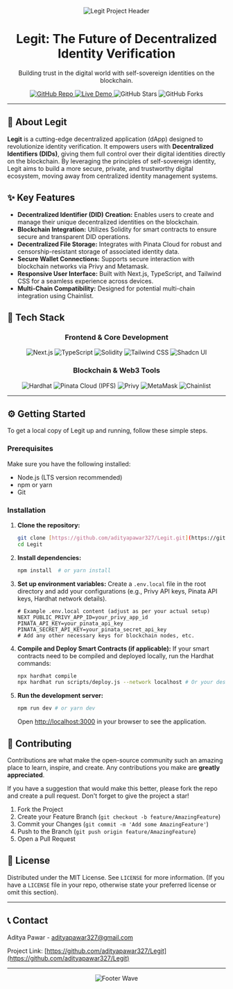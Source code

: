 <div align="center">
  <img src="https://capsule-render.vercel.app/api?type=slice&color=gradient&height=200&section=header&text=Legit&fontSize=90&fontColor=FFFFFF&animation=fadeIn" alt="Legit Project Header" />
</div>

<div align="center">
  <h1>Legit: The Future of Decentralized Identity Verification</h1>
  <p>Building trust in the digital world with self-sovereign identities on the blockchain.</p>

  <p>
    <a href="https://github.com/adityapawar327/Legit">
      <img src="https://img.shields.io/badge/GitHub-Repository-181717?style=for-the-badge&logo=github&logoColor=white" alt="GitHub Repo"/>
    </a>
    <a href="YourLegitWebsiteLinkHere">
      <img src="https://img.shields.io/badge/Website-Live%20Demo-informational?style=for-the-badge&logo=vercel&logoColor=white" alt="Live Demo"/>
    </a>
    <img src="https://img.shields.io/github/stars/adityapawar327/Legit?style=for-the-badge&color=gold" alt="GitHub Stars"/>
    <img src="https://img.shields.io/github/forks/adityapawar327/Legit?style=for-the-badge&color=lightgray" alt="GitHub Forks"/>
  </p>
</div>

---

## 🌟 About Legit

**Legit** is a cutting-edge decentralized application (dApp) designed to revolutionize identity verification. It empowers users with **Decentralized Identifiers (DIDs)**, giving them full control over their digital identities directly on the blockchain. By leveraging the principles of self-sovereign identity, Legit aims to build a more secure, private, and trustworthy digital ecosystem, moving away from centralized identity management systems.

## ✨ Key Features

* **Decentralized Identifier (DID) Creation:** Enables users to create and manage their unique decentralized identities on the blockchain.
* **Blockchain Integration:** Utilizes Solidity for smart contracts to ensure secure and transparent DID operations.
* **Decentralized File Storage:** Integrates with Pinata Cloud for robust and censorship-resistant storage of associated identity data.
* **Secure Wallet Connections:** Supports secure interaction with blockchain networks via Privy and Metamask.
* **Responsive User Interface:** Built with Next.js, TypeScript, and Tailwind CSS for a seamless experience across devices.
* **Multi-Chain Compatibility:** Designed for potential multi-chain integration using Chainlist.

## 🚀 Tech Stack

<div align="center">
  <h3>Frontend & Core Development</h3>
  <p>
    <img src="https://img.shields.io/badge/Next.js-000000?style=for-the-badge&logo=next.js&logoColor=white" alt="Next.js"/>
    <img src="https://img.shields.io/badge/TypeScript-3178C6?style=for-the-badge&logo=typescript&logoColor=white" alt="TypeScript"/>
    <img src="https://img.shields.io/badge/Solidity-363636?style=for-the-badge&logo=solidity&logoColor=white" alt="Solidity"/>
    <img src="https://img.shields.io/badge/Tailwind_CSS-06B6D4?style=for-the-badge&logo=tailwind-css&logoColor=white" alt="Tailwind CSS"/>
    <img src="https://img.shields.io/badge/Shadcn_UI-000000?style=for-the-badge&logo=shadcnui&logoColor=white" alt="Shadcn UI"/>
  </p>

  <h3>Blockchain & Web3 Tools</h3>
  <p>
    <img src="https://img.shields.io/badge/Hardhat-E0B0FF?style=for-the-badge&logo=hardhat&logoColor=white" alt="Hardhat"/>
    <img src="https://img.shields.io/badge/Pinata_Cloud-000000?style=for-the-badge&logo=ipfs&logoColor=white" alt="Pinata Cloud (IPFS)"/>
    <img src="https://img.shields.io/badge/Privy-000000?style=for-the-badge&logo=privy&logoColor=white" alt="Privy"/>
    <img src="https://img.shields.io/badge/MetaMask-E8831D?style=for-the-badge&logo=metamask&logoColor=white" alt="MetaMask"/>
    <img src="https://img.shields.io/badge/Chainlist-000000?style=for-the-badge&logo=ethereum&logoColor=white" alt="Chainlist"/>
  </p>
</div>

---

## ⚙️ Getting Started

To get a local copy of Legit up and running, follow these simple steps.

### Prerequisites

Make sure you have the following installed:

* Node.js (LTS version recommended)
* npm or yarn
* Git

### Installation

1.  **Clone the repository:**
    ```bash
    git clone [https://github.com/adityapawar327/Legit.git](https://github.com/adityapawar327/Legit.git)
    cd Legit
    ```
2.  **Install dependencies:**
    ```bash
    npm install  # or yarn install
    ```
3.  **Set up environment variables:**
    Create a `.env.local` file in the root directory and add your configurations (e.g., Privy API keys, Pinata API keys, Hardhat network details).
    ```
    # Example .env.local content (adjust as per your actual setup)
    NEXT_PUBLIC_PRIVY_APP_ID=your_privy_app_id
    PINATA_API_KEY=your_pinata_api_key
    PINATA_SECRET_API_KEY=your_pinata_secret_api_key
    # Add any other necessary keys for blockchain nodes, etc.
    ```
4.  **Compile and Deploy Smart Contracts (if applicable):**
    If your smart contracts need to be compiled and deployed locally, run the Hardhat commands:
    ```bash
    npx hardhat compile
    npx hardhat run scripts/deploy.js --network localhost # Or your desired network
    ```
5.  **Run the development server:**
    ```bash
    npm run dev # or yarn dev
    ```
    Open [http://localhost:3000](http://localhost:3000) in your browser to see the application.

## 🤝 Contributing

Contributions are what make the open-source community such an amazing place to learn, inspire, and create. Any contributions you make are **greatly appreciated**.

If you have a suggestion that would make this better, please fork the repo and create a pull request. Don't forget to give the project a star!

1.  Fork the Project
2.  Create your Feature Branch (`git checkout -b feature/AmazingFeature`)
3.  Commit your Changes (`git commit -m 'Add some AmazingFeature'`)
4.  Push to the Branch (`git push origin feature/AmazingFeature`)
5.  Open a Pull Request

## 📄 License

Distributed under the MIT License. See `LICENSE` for more information. (If you have a `LICENSE` file in your repo, otherwise state your preferred license or omit this section).

---

## 📞 Contact

Aditya Pawar - adityapawar327@gmail.com

Project Link: [https://github.com/adityapawar327/Legit](https://github.com/adityapawar327/Legit)

---

<div align="center">
  <img src="https://capsule-render.vercel.app/api?type=waving&color=gradient&height=100&section=footer&animation=fadeIn" alt="Footer Wave" />
</div>

